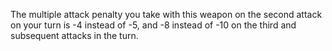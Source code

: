 The multiple attack penalty you take with this weapon on the second attack on your turn is -4 instead of -5, and -8 instead of -10 on the third and subsequent attacks in the turn.